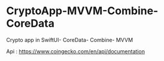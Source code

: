 # CryptoApp-MVVM-Combine-CoreData



Crypto app in SwiftUI- CoreData- Combine- MVVM

Api : https://www.coingecko.com/en/api/documentation
